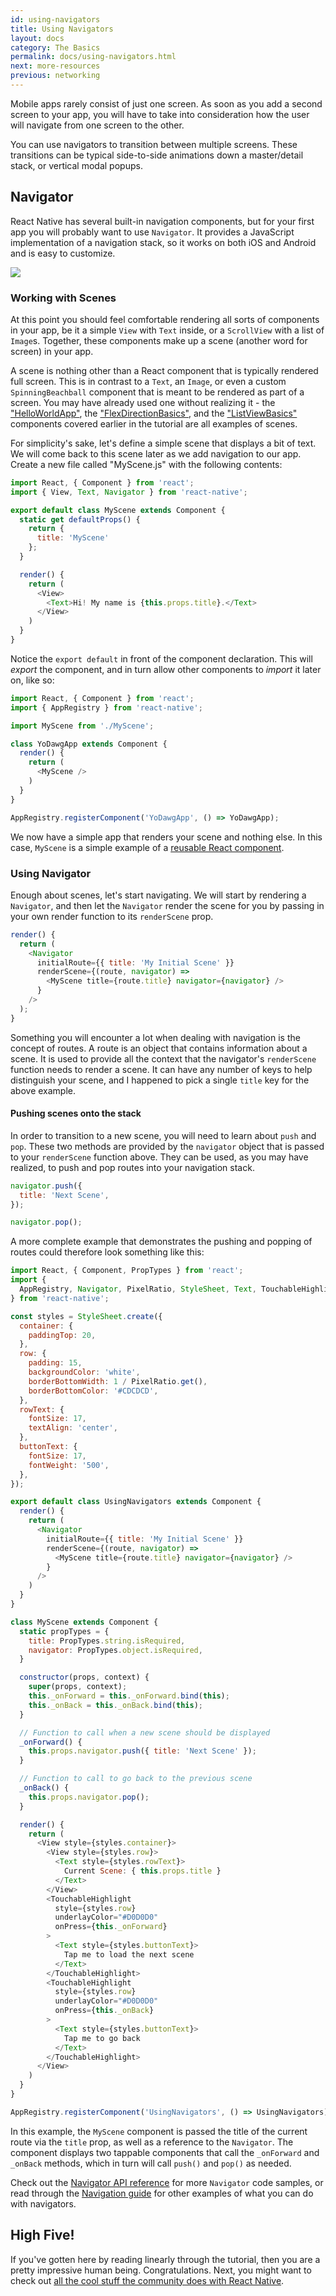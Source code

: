 ```yaml
---
id: using-navigators
title: Using Navigators
layout: docs
category: The Basics
permalink: docs/using-navigators.html
next: more-resources
previous: networking
---
```


Mobile apps rarely consist of just one screen. As soon as you add a second screen to your app, you will have to take into consideration how the user will navigate from one screen to the other.

You can use navigators to transition between multiple screens. These transitions can be typical side-to-side animations down a master/detail stack, or vertical modal popups.

## Navigator

React Native has several built-in navigation components, but for your first app you will probably want to use `Navigator`. It provides a JavaScript implementation of a navigation stack, so it works on both iOS and Android and is easy to customize.

![](img/NavigationStack-Navigator.gif)

### Working with Scenes

At this point you should feel comfortable rendering all sorts of components in your app, be it a simple `View` with `Text` inside, or a `ScrollView` with a list of `Image`s. Together, these components make up a scene (another word for screen) in your app.

A scene is nothing other than a React component that is typically rendered full screen. This is in contrast to a `Text`, an `Image`, or even a custom `SpinningBeachball` component that is meant to be rendered as part of a screen. You may have already used one without realizing it - the ["HelloWorldApp"](/react-native/docs/tutorial.html), the ["FlexDirectionBasics"](/react-native/docs/flexbox.html), and the ["ListViewBasics"](/react-native/docs/using-a-listview.html) components covered earlier in the tutorial are all examples of scenes.

For simplicity's sake, let's define a simple scene that displays a bit of text. We will come back to this scene later as we add navigation to our app. Create a new file called "MyScene.js" with the following contents:

```javascript
import React, { Component } from 'react';
import { View, Text, Navigator } from 'react-native';

export default class MyScene extends Component {
  static get defaultProps() {
    return {
      title: 'MyScene'
    };
  }

  render() {
    return (
      <View>
        <Text>Hi! My name is {this.props.title}.</Text>
      </View>
    )
  }
}
```

Notice the `export default` in front of the component declaration. This will _export_ the component, and in turn allow other components to _import_ it later on, like so:

```javascript
import React, { Component } from 'react';
import { AppRegistry } from 'react-native';

import MyScene from './MyScene';

class YoDawgApp extends Component {
  render() {
    return (
      <MyScene />
    )
  }
}

AppRegistry.registerComponent('YoDawgApp', () => YoDawgApp);
```

We now have a simple app that renders your scene and nothing else. In this case, `MyScene` is a simple example of a [reusable React component](https://facebook.github.io/react/docs/reusable-components.html).

### Using Navigator

Enough about scenes, let's start navigating. We will start by rendering a `Navigator`, and then let the `Navigator` render the scene for you by passing in your own render function to its `renderScene` prop.

```javascript
render() {
  return (
    <Navigator
      initialRoute={{ title: 'My Initial Scene' }}
      renderScene={(route, navigator) =>
        <MyScene title={route.title} navigator={navigator} />
      }
    />
  );
}
```

Something you will encounter a lot when dealing with navigation is the concept of routes. A route is an object that contains information about a scene. It is used to provide all the context that the navigator's `renderScene` function needs to render a scene. It can have any number of keys to help distinguish your scene, and I happened to pick a single `title` key for the above example.

#### Pushing scenes onto the stack

In order to transition to a new scene, you will need to learn about `push` and `pop`. These two methods are provided by the `navigator` object that is passed to your `renderScene` function above. They can be used, as you may have realized, to push and pop routes into your navigation stack.

```javascript
navigator.push({
  title: 'Next Scene',
});

navigator.pop();
```

A more complete example that demonstrates the pushing and popping of routes could therefore look something like this:

```javascript
import React, { Component, PropTypes } from 'react';
import {
  AppRegistry, Navigator, PixelRatio, StyleSheet, Text, TouchableHighlight, View
} from 'react-native';

const styles = StyleSheet.create({
  container: {
    paddingTop: 20,
  },
  row: {
    padding: 15,
    backgroundColor: 'white',
    borderBottomWidth: 1 / PixelRatio.get(),
    borderBottomColor: '#CDCDCD',
  },
  rowText: {
    fontSize: 17,
    textAlign: 'center',
  },
  buttonText: {
    fontSize: 17,
    fontWeight: '500',
  },
});

export default class UsingNavigators extends Component {
  render() {
    return (
      <Navigator
        initialRoute={{ title: 'My Initial Scene' }}
        renderScene={(route, navigator) =>
          <MyScene title={route.title} navigator={navigator} />
        }
      />
    )
  }
}

class MyScene extends Component {
  static propTypes = {
    title: PropTypes.string.isRequired,
    navigator: PropTypes.object.isRequired,
  }

  constructor(props, context) {
    super(props, context);
    this._onForward = this._onForward.bind(this);
    this._onBack = this._onBack.bind(this);
  }

  // Function to call when a new scene should be displayed           
  _onForward() {    
    this.props.navigator.push({ title: 'Next Scene' });
  }

  // Function to call to go back to the previous scene
  _onBack() {
    this.props.navigator.pop();
  }

  render() {
    return (
      <View style={styles.container}>
        <View style={styles.row}>
          <Text style={styles.rowText}>
            Current Scene: { this.props.title }
          </Text>
        </View>
        <TouchableHighlight
          style={styles.row}
          underlayColor="#D0D0D0"
          onPress={this._onForward}
        >
          <Text style={styles.buttonText}>
            Tap me to load the next scene
          </Text>
        </TouchableHighlight>
        <TouchableHighlight
          style={styles.row}
          underlayColor="#D0D0D0"
          onPress={this._onBack}
        >
          <Text style={styles.buttonText}>
            Tap me to go back
          </Text>
        </TouchableHighlight>
      </View>
    )
  }
}

AppRegistry.registerComponent('UsingNavigators', () => UsingNavigators);
```

In this example, the `MyScene` component is passed the title of the current route via the `title` prop, as well as a reference to the `Navigator`. The component displays two tappable components that call the `_onForward` and `_onBack` methods, which in turn will call `push()` and `pop()` as needed.

Check out the [Navigator API reference](/react-native/docs/navigator.html) for more `Navigator` code samples, or read through the [Navigation guide](/react-native/docs/navigation.html) for other examples of what you can do with navigators.

## High Five!

If you've gotten here by reading linearly through the tutorial, then you are a pretty impressive human being. Congratulations. Next, you might want to check out [all the cool stuff the community does with React Native](/react-native/docs/more-resources.html).

